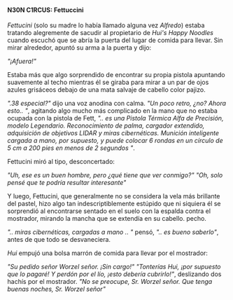 #### N30N C1RCUS: Fettuccini

 _Fettucini_ (solo su madre lo había llamado alguna vez _Alfredo_) estaba tratando alegremente de sacudir al propietario de _Hui's Happy Noodles_ cuando escuchó que se abría la puerta del lugar de comida para llevar.  Sin mirar alrededor, apuntó su arma a la puerta y dijo:

 _"¡Afuera!"_

 Estaba más que algo sorprendido de encontrar su propia pistola apuntando suavemente al techo mientras él se giraba para mirar a un par de ojos azules grisáceos debajo de una mata salvaje de cabello color pajizo.

 _".38 especial?"_ dijo una voz anodina con calma.  _"Un poco retro, ¿no? Ahora esto.. "_, agitando algo mucho más complicado en la mano que no estaba ocupada con la pistola de Fett, _".. es una Pistola Térmica Alfa de Precisión, modelo Legendario.  Reconocimiento de palma, cargador extendido, adquisición de objetivos LIDAR y miras cibernéticas. Munición inteligente cargada a mano, por supuesto, y puede colocar 6 rondas en un círculo de 5 cm a 200 pies en menos de 2 segundos "_.

 Fettucini miró al tipo, desconcertado:

 _"Uh, ese es un buen hombre, pero ¿qué tiene que ver conmigo?"_
 _"Oh, solo pensé que te podría resultar interesante"_

 Y luego, Fettucini, que generalmente no se considera la vela más brillante del pastel, hizo algo tan indescriptiblemente estúpido que ni siquiera él se sorprendió al encontrarse sentado en el suelo con la espalda contra el mostrador, mirando la mancha que se extendía en su cabello.  pecho.

   _".. miras cibernéticas, cargadas a mano .. "_ pensó, _".. es bueno saberlo"_, antes de que todo se desvaneciera.

 _Hui_ empujó una bolsa marrón de comida para llevar por el mostrador:

 _"Su pedido señor Worzel señor. ¡Sin cargo!"_
 _"Tonterías Hui, ¡por supuesto que lo pagaré! Y perdón por el lío, ¡esto debería cubrirlo!"_, deslizando dos hachís por el mostrador.
 _"No se preocupe, Sr. Worzel señor. Que tenga buenas noches, Sr. Worzel señor"_
